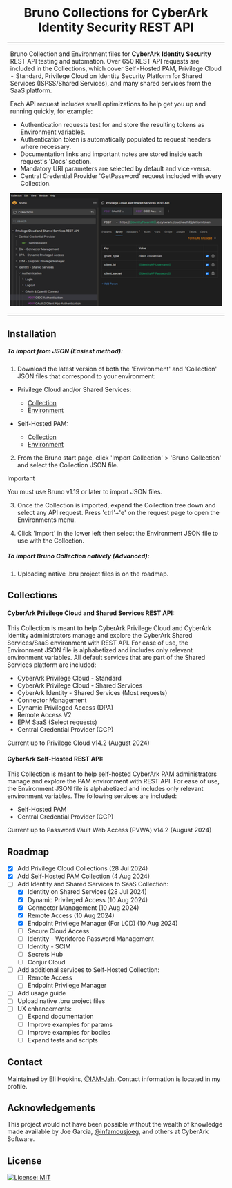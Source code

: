 <h1 align="center">Bruno Collections for CyberArk Identity Security REST API</h1>

<table>
<tr>
<td>
  
Bruno Collection and Environment files for **CyberArk Identity Security** REST API testing and automation. Over 650 REST API requests are included in the Collections, which cover Self-Hosted PAM, Privilege Cloud - Standard, Privilege Cloud on Identity Security Platform for Shared Services (ISPSS/Shared Services), and many shared services from the SaaS platform.

Each API request includes small optimizations to help get you up and running quickly, for example:
  * Authentication requests test for and store the resulting tokens as Environment variables.
  * Authentication token is automatically populated to request headers where necessary.
  * Documentation links and important notes are stored inside each request's 'Docs' section.
  * Mandatory URI parameters are selected by default and vice-versa.
  * Central Credential Provider 'GetPassword' request included with every Collection.

![Bruno Collection OIDC Authentication](https://github.com/IAM-Jah/CyberArk-REST-API-Bruno/blob/main/assets/brunoCollectionOIDCAuth.png)

</td>
</tr>
</table>

## Installation

##### To import from JSON (Easiest method):
1. Download the latest version of both the 'Environment' and 'Collection' JSON files that correspond to your environment:
  * Privilege Cloud and/or Shared Services:
    * [Collection](https://github.com/IAM-Jah/CyberArk-REST-API-Bruno/blob/main/Privilege%20Cloud%20and%20Shared%20Services%20REST%20API/Privilege%20Cloud%20and%20Shared%20Services%20REST%20API.json)
    * [Environment](https://github.com/IAM-Jah/CyberArk-REST-API-Bruno/blob/main/Privilege%20Cloud%20and%20Shared%20Services%20REST%20API/Privilege%20Cloud%20Shared%20Services%20Environment.json)

  * Self-Hosted PAM:
    * [Collection](https://github.com/IAM-Jah/CyberArk-REST-API-Bruno/blob/main/CyberArk%20Self-Hosted%20REST%20API/CyberArk%20Self-Hosted%20REST%20API.json)
    * [Environment](https://github.com/IAM-Jah/CyberArk-REST-API-Bruno/blob/main/CyberArk%20Self-Hosted%20REST%20API/Self-Hosted%20Environment.json)
2.  From the Bruno start page, click 'Import Collection' > 'Bruno Collection' and select the Collection JSON file.

> [!IMPORTANT]  
> You must use Bruno v1.19 or later to import JSON files.

3.  Once the Collection is imported, expand the Collection tree down and select any API request. Press 'ctrl'+'e' on the request page to open the Environments menu.

4. Click 'Import' in the lower left then select the Environment JSON file to use with the Collection.

##### To import Bruno Collection natively (Advanced):
1.  Uploading native .bru project files is on the roadmap.

## Collections

#### CyberArk Privilege Cloud and Shared Services REST API:
  This Collection is meant to help CyberArk Privilege Cloud and CyberArk Identity administrators manage and explore the CyberArk Shared Services/SaaS environment with REST API. For ease of use, the Environment JSON file is alphabetized and includes only relevant environment variables. All default services that are part of the Shared Services platform are included:

  * CyberArk Privilege Cloud - Standard
  * CyberArk Privilege Cloud - Shared Services
  * CyberArk Identity - Shared Services (Most requests)
  * Connector Management
  * Dynamic Privileged Access (DPA)
  * Remote Access V2
  * EPM SaaS (Select requests)
  * Central Credential Provider (CCP)

  Current up to Privilege Cloud v14.2 (August 2024)

#### CyberArk Self-Hosted REST API:
  This Collection is meant to help self-hosted CyberArk PAM administrators manage and explore the PAM environment with REST API. For ease of use, the Environment JSON file is alphabetized and includes only relevant environment variables. The following services are included:

  * Self-Hosted PAM
  * Central Credential Provider (CCP)

  Current up to Password Vault Web Access (PVWA) v14.2 (August 2024)

## Roadmap

- [x] Add Privilege Cloud Collections (28 Jul 2024)
- [x] Add Self-Hosted PAM Collection (4 Aug 2024)
- [ ] Add Identity and Shared Services to SaaS Collection:
    - [x] Identity on Shared Services (28 Jul 2024)
    - [x] Dynamic Privileged Access (10 Aug 2024)
    - [x] Connector Management (10 Aug 2024)
    - [x] Remote Access (10 Aug 2024)
    - [x] Endpoint Privilege Manager (For LCD) (10 Aug 2024)
    - [ ] Secure Cloud Access
    - [ ] Identity - Workforce Password Management
    - [ ] Identity - SCIM
    - [ ] Secrets Hub
    - [ ] Conjur Cloud
- [ ] Add additional services to Self-Hosted Collection:
    - [ ] Remote Access
    - [ ] Endpoint Privilege Manager
- [ ] Add usage guide
- [ ] Upload native .bru project files
- [ ] UX enhancements:
    - [ ] Expand documentation
    - [ ] Improve examples for params
    - [ ] Improve examples for bodies
    - [ ] Expand tests and scripts

## Contact

Maintained by Eli Hopkins, [@IAM-Jah](https://github.com/IAM-Jah). Contact information is located in my profile.

## Acknowledgements

This project would not have been possible without the wealth of knowledge made available by Joe Garcia, [@infamousjoeg](https://github.com/infamousjoeg), and others at CyberArk Software.

## License

[![License: MIT](https://img.shields.io/badge/License-MIT-yellow.svg)](https://opensource.org/licenses/MIT)